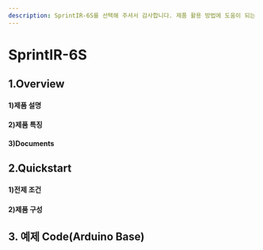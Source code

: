 ```yaml
---
description: SprintIR-6S를 선택해 주셔서 감사합니다. 제품 활용 방법에 도움이 되는 모든 문서를 제공하였습니다.
---
```


# SprintIR-6S

## 1.Overview

#### 1)제품 설명



#### 2)제품 특징



#### 3)Documents



## 2.Quickstart

#### 1)전제 조건

#### 2)제품 구성

## 3. 예제 Code(Arduino Base)
